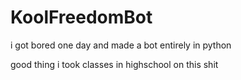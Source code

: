 # KoolFreedomBot

i got bored one day and made a bot entirely in python

good thing i took classes in highschool on this shit